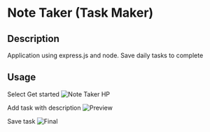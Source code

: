 # Note Taker (Task Maker)

## Description
Application using express.js and node. Save daily tasks to complete

## Usage
Select Get started
![Note Taker HP](https://user-images.githubusercontent.com/109484545/222548545-a7b84a0a-a886-4962-981e-1fb0e89e6662.png)

Add task with description
![Preview](https://user-images.githubusercontent.com/109484545/222548648-2a8ab75f-d1c0-46e9-9839-71a8f4cfb257.png)

Save task
![Final](https://user-images.githubusercontent.com/109484545/222548694-d59605de-12ea-40f9-a7a4-e1e7b0dd33c0.png)

